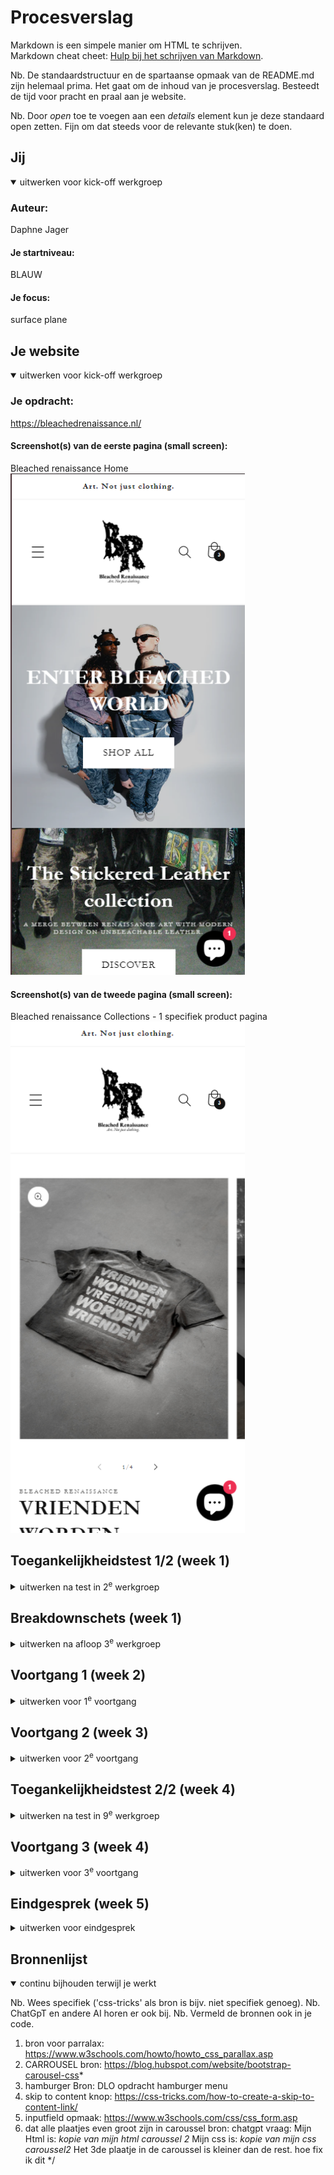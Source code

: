 # Procesverslag
Markdown is een simpele manier om HTML te schrijven.  
Markdown cheat cheet: [Hulp bij het schrijven van Markdown](https://github.com/adam-p/markdown-here/wiki/Markdown-Cheatsheet).

Nb. De standaardstructuur en de spartaanse opmaak van de README.md zijn helemaal prima. Het gaat om de inhoud van je procesverslag. Besteedt de tijd voor pracht en praal aan je website.

Nb. Door *open* toe te voegen aan een *details* element kun je deze standaard open zetten. Fijn om dat steeds voor de relevante stuk(ken) te doen.





## Jij

<details open>
  <summary>uitwerken voor kick-off werkgroep</summary>

  ### Auteur:
  Daphne Jager

  #### Je startniveau:
  BLAUW

  #### Je focus:
  surface plane
 
</details>





## Je website

<details open>
  <summary>uitwerken voor kick-off werkgroep</summary>

  ### Je opdracht:
  https://bleachedrenaissance.nl/ 

  #### Screenshot(s) van de eerste pagina (small screen): 
  Bleached renaissance Home
  <img src="images/site.kleinscherm.png" width="375px" alt="omschrijving van de pagina">

  #### Screenshot(s) van de tweede pagina (small screen):
  Bleached renaissance Collections - 1 specifiek product pagina
  <img src="images/site2.kleinscherm.png" width="375px" alt="omschrijving van de pagina">
 
</details>



## Toegankelijkheidstest 1/2 (week 1)

<details>
  <summary>uitwerken na test in 2<sup>e</sup> werkgroep</summary>

  ### Bevindingen
  Lijst met je bevindingen die in de test naar voren kwamen:
  - bij de taal/geld werd deze 2 keer voorgelezen
  - logo heeft een goeie duidelijke alt text
  - website loopt vast als je wilt scrollen tijdens het readen, weet niet of het komt door de site of de reader.
  - de lijst wordt goed voorgelezen met 1/4 tot 4/4 
  - leest sommige dingen die niet zichtbaar zijn
  - als er fotos zijn met onderetiteling wordt er geen alt text bij de foto gegeven.

  A11y Checklist:
  - "Use plain language and avoid figures of speech, idioms, and complicated metaphors." De site gebruikt in de teksten
  best veel metaforen, wat wel a
  - "Make sure that button, a, and label element content is unique and descriptive." De twee knoppen zeggen "shop all" en "discover", dit is niet heel duidelijk over wat je nou gaat discoveren. Maar de text boven de knop maakt het dan wel weer wat meer duidelijk.
  - "Use left-aligned text for left-to-right (LTR) languages, and right-aligned text for right-to-left (RTL) languages." dit wordt wel gedaan.
  - "Validate your HTML." ik weet niet hoe ik hun html moet validaten?
  - "Use a lang attribute on the html element." Ja, die wordt gebruikt
  - "Provide a unique title for each page or view." Ze gebruiken een duidelijke titel
  - "Ensure that viewport zoom is not disabled." De viewport staat goed
  - "Use landmark elements to indicate important content regions." Dit wordt goed gedaan
  - "Ensure a linear content flow." 
  - "Avoid using the autofocus attribute." deze gebruiken ze niet
  - "Allow extending session timeouts." Hiervan weet ik niet goed hoe ik moet vinden of ze dit doen
  - "Remove title attribute tooltips." de informatie in hun title tag is niet extreem belangrijk, het verteld alleen de titel van de site.
  - "Make sure there is a visible focus style for interactive elements that are navigated to via keyboard input." Ja, je kan goed zien waar je bent op de website.
  - "Check to see that keyboard focus order matches the visual layout." Ja, alles is op een goede volgorde
  - "Remove invisible focusable elements." Er komt geen focus op elementen die het niet horen te hebben.
  - "Make sure that all img elements have an alt attribute." De foto's hebben geen of geen duidelijke alt text.
  - "Make sure that decorative images use null alt (empty) attribute values." De foto's hebben geen of geen duidelijke alt text.
  - "Provide a text alternative for complex images such as charts, graphs, and maps." De fotos hebben wel allemaal een alt source.
  - "For images containing text, make sure the alt description includes the image's text." er zijn geen foto's met text erop.
  - "Use heading elements to introduce content." dit wordt goed gedaan.
  - "Use only one h1 element per page or view." Er wordt maar 1 h1 gebruikt, maar hier staat verder geen text in.
  - "Heading elements should be written in a logical sequence." Dit wordt goed gedaan
  - "Don't skip heading levels." Dit wordt goed gedaan
  - "Use list elements (ol, ul, and dl elements) for list content." Dit wodt goed gedaan
  - "Use the a element for links." Dit wordt goed gedaan
  - "Ensure that links are recognizable as links." Niet alle links zijn underlined, bij sommige word hier een pijltje voor gebruikt, maar dat is ook duidelijk.
  - "Ensure that controls have :focus states." Dit klopt
  - "Use the button element for buttons." Dit klopt
  - "Provide a skip link and make sure that it is visible when focused." Dit hebben ze gedaan
  - "Identify links that open in a new tab or window." Er zijn geen links naar een ander tabblad
  - "Use the table element to describe tabular data." Zijn niet van toepassing
  - "Use the th element for table headers (with appropriate scope attributes)." Zijn niet van toepassing
  - "Use the caption element to provide a title for the table." Zijn niet van toepassing
  - "All inputs in a form are associated with a corresponding label element." Dit klopt
  - "Use fieldset and legend elements where appropriate." nvt
  - "Inputs use autocomplete where appropriate." bij email input wordt dit gebruikt.
  - "Make sure that form input errors are displayed in list above the form after submission." bij email input wordt dit gebruikt.
  - "Associate input error messaging with the input it corresponds to." De error message staat duidelijk bij het veld.
  - "Make sure that error, warning, and success states are not visually communicated by just color." Dit wordt goed gedaan
  - "Make sure that media does not autoplay." nvt
  - "Ensure that media controls use appropriate markup." nvt
  - "Check to see that all media can be paused." nvt
  - "Confirm the presence of captions." nvt
  - "Remove seizure triggers." nvt
  - "Confirm that transcripts are available." nvt
  - "Check your content in specialized browsing modes." Dit klopt
  - "Increase text size to 200%." Het is nog wel leesbaar, maar de letters worden wel heel groot
  - "Double-check that good proximity between content is maintained." Het is bruikbaar, maar wel wat lastiger
  - "Make sure color isn't the only way information is conveyed." dit wordt goed gedaan, alles is zwart wit
  - "Make sure instructions are not visual or audio-only." Dit klopt
  - "Use a simple, straightforward, and consistent layout." Dit is goed
  - "Ensure animations are subtle and do not flash too much" nvt
  - "Provide a mechanism to pause background video." nvt
  - "Make sure all animation obeys the prefers-reduced-motion media query." nvt
  - "Check the contrast for all normal-sized text." nvt
  - "Check the contrast for all large-sized text." goed
  - "Check the contrast for all icons." goed
  - "Check the contrast of borders for input elements (text input, radio buttons, checkboxes, etc.)." een beetje dun
  - "Check text that overlaps images or video." soms wat lastiger leesbaar
  - "Check custom ::selection colors." goed
  - "Check that the site can be rotated to any orientation." werkt
  - "Remove horizontal scrolling." goed
  - "Ensure that button and link icons can be activated with ease." goed
  - "Ensure sufficient space between interactive items in order to provide a scroll area." goed


</details>



## Breakdownschets (week 1)

<details>
  <summary>uitwerken na afloop 3<sup>e</sup> werkgroep</summary>

  ### de hele pagina: 
  <img src="images/sitemap.png" width="375px" alt="breakdown van de hele pagina">

  ### dynamisch deel (bijv menu): 
  <img src="images/menureadme.png" width="375px" alt="breakdown van een dynamisch deel">

</details>





## Voortgang 1 (week 2)

<details>
  <summary>uitwerken voor 1<sup>e</sup> voortgang</summary>

  ### Stand van zaken
  Ik had een beetje een hectische week, waardoor het wat lastiger was om goed door te werken en af te maken. 
  Maar uiteindelijk is het wel gelukt om te beginnen.
  De opbouw ging eigenlijk wel goed en makkelijk. Alleen de text kon ik niet kopieren dus ik heb alles
  over moeten typen helaas. Ik twijfelde over of ik de sections goed heb gebruikt. 


  ### Agenda voor meeting
  samen met je groepje opstellen

  | student 1      | student 2          | student 3    | student 4        |
  | ---            | ---                | ---          | ---              |
  | hoe ik een goeie start kan maken met css  | en dit             | en ik dit    | en dan ik dat    |
  | nog verbeteringen aan html | dit als er tijd is | nog een punt | dit wil ik zeker |
  | ...            | ...                | ...          | ...              |


  ### Verslag van meeting
  hier na afloop snel de uitkomsten van de meeting vastleggen

  - goed op weg
  - beginnen met css
  - nog een punt
  - ...

</details>





## Voortgang 2 (week 3)

<details>
  <summary>uitwerken voor 2<sup>e</sup> voortgang</summary>

  ### Stand van zaken
  Ik had een moeilijke opstart met CSS, maar dit ging uiteindelijk wel beter. Nu moet ik Javascript nog doen, maar dit vind ik wel eng want ik weet daar eigenlijk niks meer van. 


  ### Agenda voor meeting
  samen met je groepje opstellen

  | student 1      | student 2          | student 3    | student 4        |
  | ---            | ---                | ---          | ---              |
  | ik vind het moeilijk om te beginnen met javascript  | en dit             | en ik dit    | en dan ik dat    |
  | de dark mode vind ik lastig | dit als er tijd is | nog een punt | dit wil ik zeker |
  | ...            | ...                | ...          | ...              |


  ### Verslag van meeting
  hier na afloop snel de uitkomsten van de meeting vastleggen

  - css gaat nu wel goed
  - javascript hulp vragen en dia goed doornemen
  - nog een punt
- ...

</details>





## Toegankelijkheidstest 2/2 (week 4)

<details>
  <summary>uitwerken na test in 9<sup>e</sup> werkgroep</summary>

  ### Bevindingen
    A11y Checklist:
  - "Use plain language and avoid figures of speech, idioms, and complicated metaphors." De voorgeschreven texten gebruiken wel wat metaforen. Maar verder is alles duidelijk.
  - "Make sure that button, a, and label element content is unique and descriptive." De twee knoppen zeggen "shop all" en "discover", dit is niet heel duidelijk over wat je nou gaat discoveren. Maar de text boven de knop maakt het dan wel weer wat meer duidelijk.
  - "Use left-aligned text for left-to-right (LTR) languages, and right-aligned text for right-to-left (RTL) languages." dit klopt
  - "Validate your HTML." de hamburger button is niet valid, omdat ik hier divjes gebruik voor de lijnen.
  - "Use a lang attribute on the html element." Ja, die wordt gebruikt
  - "Provide a unique title for each page or view." Ja dit klopt.
  - "Ensure that viewport zoom is not disabled." De viewport staat goed
  - "Use landmark elements to indicate important content regions." Dit wordt goed gedaan
  - "Ensure a linear content flow." 
  - "Avoid using the autofocus attribute." klopt
  - "Allow extending session timeouts." wordt niet gedaan
  - "Remove title attribute tooltips." de informatie in de title tag is niet extreem belangrijk, het verteld alleen de titel van de site.
  - "Make sure there is a visible focus style for interactive elements that are navigated to via keyboard input." Het is goed te zien.
  - "Check to see that keyboard focus order matches the visual layout." Ja, alles is op een goede volgorde
  - "Remove invisible focusable elements." Er komt geen focus op elementen die het niet horen te hebben.
  - "Make sure that all img elements have an alt attribute." Ik heb de fotos een duidelijke alt gegeven, dit hadden ze eerst niet.
  - "Make sure that decorative images use null alt (empty) attribute values." ja
  - "Provide a text alternative for complex images such as charts, graphs, and maps." Ik heb de fotos een duidelijke alt gegeven, dit hadden ze eerst niet.
  - "For images containing text, make sure the alt description includes the image's text." er zijn geen foto's met text erop.
  - "Use heading elements to introduce content." dit wordt goed gedaan.
  - "Use only one h1 element per page or view." Ik heb 1 h1 element, met text vergeleken met de originele website waar er geen text in staat.
  - "Heading elements should be written in a logical sequence." klopt
  - "Don't skip heading levels." klopt
  - "Use list elements (ol, ul, and dl elements) for list content." klopt
  - "Use the a element for links." klopt
  - "Ensure that links are recognizable as links." Niet alle links zijn underlined, bij sommige word hier een pijltje voor gebruikt, maar dat is ook duidelijk.
  - "Ensure that controls have :focus states." Dit klopt
  - "Use the button element for buttons." Dit klopt
  - "Provide a skip link and make sure that it is visible when focused." Dit heb ik gedaan
  - "Identify links that open in a new tab or window." Er zijn geen links naar een ander tabblad
  - "Use the table element to describe tabular data." Zijn niet van toepassing
  - "Use the th element for table headers (with appropriate scope attributes)." Zijn niet van toepassing
  - "Use the caption element to provide a title for the table." Zijn niet van toepassing
  - "All inputs in a form are associated with a corresponding label element." Dit klopt
  - "Use fieldset and legend elements where appropriate." nvt
  - "Inputs use autocomplete where appropriate." bij email input wordt dit gebruikt.
  - "Make sure that form input errors are displayed in list above the form after submission." bij email input wordt dit gebruikt.
  - "Associate input error messaging with the input it corresponds to." Dit heb ik nog niet.
  - "Make sure that error, warning, and success states are not visually communicated by just color." klopt
  - "Make sure that media does not autoplay." nvt
  - "Ensure that media controls use appropriate markup." nvt
  - "Check to see that all media can be paused." nvt
  - "Confirm the presence of captions." nvt
  - "Remove seizure triggers." nvt
  - "Confirm that transcripts are available." nvt
  - "Check your content in specialized browsing modes." Dit klopt
  - "Increase text size to 200%." Het is nog wel leesbaar, maar de letters worden wel heel groot
  - "Double-check that good proximity between content is maintained." Het is bruikbaar, maar wel wat lastiger
  - "Make sure color isn't the only way information is conveyed." dit klopt
  - "Make sure instructions are not visual or audio-only." Dit klopt
  - "Use a simple, straightforward, and consistent layout." Dit klopt
  - "Ensure animations are subtle and do not flash too much" nvt
  - "Provide a mechanism to pause background video." nvt
  - "Make sure all animation obeys the prefers-reduced-motion media query." nvt
  - "Check the contrast for all normal-sized text." nvt
  - "Check the contrast for all large-sized text." goed
  - "Check the contrast for all icons." goed
  - "Check the contrast of borders for input elements (text input, radio buttons, checkboxes, etc.)." een beetje dun
  - "Check text that overlaps images or video." soms wat lastiger leesbaar
  - "Check custom ::selection colors." goed
  - "Check that the site can be rotated to any orientation." werkt niet, ik heb niet responsive gewerkt
  - "Remove horizontal scrolling." goed
  - "Ensure that button and link icons can be activated with ease." goed
  - "Ensure sufficient space between interactive items in order to provide a scroll area." goed

</details>





## Voortgang 3 (week 4)

<details>
  <summary>uitwerken voor 3<sup>e</sup> voortgang</summary>

  ### Stand van zaken
  Mijn CSS gaat eigenlijk heel goed. Met javascript heb ik nog moeite, maar met de studentassistenten en klasgenoten kom ik er wel uit. Ik heb een skipt-to-content knop toegevoegd, daar ben ik blij mee.


  ### Agenda voor meeting
  samen met je groepje opstellen

  | student 1      | student 2          | student 3    | student 4        |
  | ---            | ---                | ---          | ---              |
  | een aantal verbeterpunten in mijn css  | en dit             | en ik dit    | en dan ik dat    |
  | en dat ook nog | dit als er tijd is | nog een punt | dit wil ik zeker |
  | ...            | ...                | ...          | ...              |


  ### Verslag van meeting
  hier na afloop snel de uitkomsten van de meeting vastleggen

  - goed vooruitgegaan met css
  - goed begin aan javascript. Ik hoef op mijn website niet al te veel javascript toe te voegen. dat is fijn.
  - Darkmode en lightmode goed voor elkaar gekregen
  - Nog wat extras toevoegen

</details>





## Eindgesprek (week 5)

<details>
  <summary>uitwerken voor eindgesprek</summary>

  ### Je uitkomst - karakteristiek screenshots:
  <img src="images/screenshotuitkomst1.png" width="375px" alt="uitomst opdracht 1">
  <img src="images/screenshotuitkomst2.png" width="375px" alt="uitomst opdracht 1">

  ### Dit ging goed/Heb ik geleerd: 
  Ik heb veel over css en toegankelijkheid geleerd. Ik vind vooral toegankelijkheid heel interessant en hier wil ik wel graag mee doorwerken.

  <img src="images/skiptocontent.png" width="375px" alt="top">


  ### Dit was lastig/Is niet gelukt:
  Ik vind Javascript nogsteeds erg lastig en kwam hier in mijn eentje ook eigenlijk niet uit. Ook had ik problemen mijn mijn caroussel op mijn tweede pagina. Ik heb hier uren aan gezeten maar het wou niet baten. Ik had deze beter willen hebben.

  <img src="images/javascript.png" width="375px" alt="bummer">
  <img src="images/caroussel.png" width="375px" alt="bummer">
</details>





## Bronnenlijst

<details open>
  <summary>continu bijhouden terwijl je werkt</summary>

  Nb. Wees specifiek ('css-tricks' als bron is bijv. niet specifiek genoeg). 
  Nb. ChatGpT en andere AI horen er ook bij.
  Nb. Vermeld de bronnen ook in je code.

  1. bron voor parralax: https://www.w3schools.com/howto/howto_css_parallax.asp
  2. CARROUSEL bron: https://blog.hubspot.com/website/bootstrap-carousel-css*
  3. hamburger Bron: DLO opdracht hamburger menu
  4. skip to content knop: https://css-tricks.com/how-to-create-a-skip-to-content-link/
  5. inputfield opmaak: https://www.w3schools.com/css/css_form.asp
  6. dat alle plaatjes even groot zijn in caroussel bron: chatgpt vraag: Mijn Html is: *kopie van mijn html caroussel 2*
 Mijn css is: *kopie van mijn css caroussel2*  Het 3de plaatje in de caroussel is kleiner dan de rest. hoe fix ik dit */

</details>